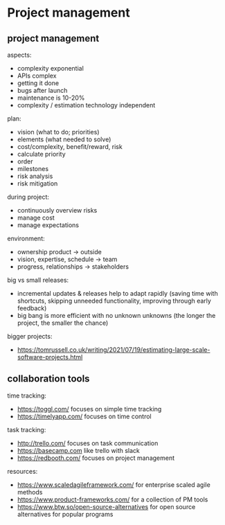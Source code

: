 # Project management

## project management

aspects:

- complexity exponential
- APIs complex
- getting it done
- bugs after launch
- maintenance is 10-20%
- complexity / estimation technology independent

plan:

- vision (what to do; priorities)
- elements (what needed to solve)
- cost/complexity, benefit/reward, risk
- calculate priority
- order
- milestones
- risk analysis
- risk mitigation

during project:

- continuously overview risks
- manage cost
- manage expectations

environment:

- ownership product -> outside
- vision, expertise, schedule -> team
- progress, relationships -> stakeholders

big vs small releases:

- incremental updates & releases help to adapt rapidly (saving time with shortcuts, skipping unneeded functionality, improving through early feedback)
- big bang is more efficient with no unknown unknowns (the longer the project, the smaller the chance)

bigger projects:
- https://tomrussell.co.uk/writing/2021/07/19/estimating-large-scale-software-projects.html 

## collaboration tools

time tracking:

- https://toggl.com/ focuses on simple time tracking  
- https://timelyapp.com/ focuses on time control  

task tracking:

- http://trello.com/ focuses on task communication  
- https://basecamp.com like trello with slack  
- https://redbooth.com/ focuses on project management  

resources:

- https://www.scaledagileframework.com/ for enterprise scaled agile methods  
- https://www.product-frameworks.com/ for a collection of PM tools  
- https://www.btw.so/open-source-alternatives for open source alternatives for popular programs
